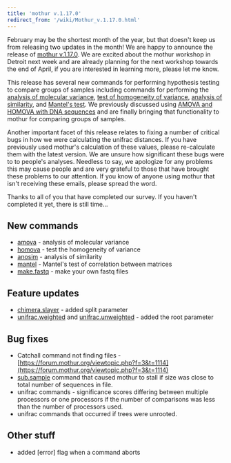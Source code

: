 ```yaml
---
title: 'mothur v.1.17.0'
redirect_from: '/wiki/Mothur_v.1.17.0.html'
---
```

February may be the shortest month of the year, but that doesn't keep
us from releasing two updates in the month! We are happy to announce the
release of [mothur v.1.17.0](/wiki/mothur_v.1.17.0). We are excited
about the mothur workshop in Detroit next week and are already planning
for the next workshop towards the end of April, if you are interested in
learning more, please let me know.

This release has several new commands for performing hypothesis testing
to compare groups of samples including commands for performing the [
analysis of molecular variance](/wiki/amova), [ test of homogeneity
of variance](/wiki/homova), [ analysis of
similarity](/wiki/anosim), and [ Mantel's
test](/wiki/mantel). We previously discussed using [AMOVA and
HOMOVA with DNA sequences](https://www.ncbi.nlm.nih.gov/pubmed/18239608)
and are finally bringing that functionality to mothur for comparing
groups of samples.

Another important facet of this release relates to fixing a number of
critical bugs in how we were calculating the unifrac distances. If you
have previously used mothur's calculation of these values, please
re-calculate them with the latest version. We are unsure how significant
these bugs were to to people's analyses. Needless to say, we apologize
for any problems this may cause people and are very grateful to those
that have brought these problems to our attention. If you know of anyone
using mothur that isn't receiving these emails, please spread the word.

Thanks to all of you that have completed our survey. If you haven't
completed it yet, there is still time\...

## New commands

-   [amova](/wiki/amova) - analysis of molecular variance
-   [homova](/wiki/homova) - test the homogeneity of variance
-   [anosim](/wiki/anosim) - analysis of similarity
-   [mantel](/wiki/mantel) - Mantel's test of correlation between
    matrices
-   [make.fastq](/wiki/make.fastq) - make your own fastq files

## Feature updates

-   [chimera.slayer](/wiki/chimera.slayer) - added split parameter
-   [unifrac.weighted](/wiki/unifrac.weighted) and
    [unifrac.unweighted](/wiki/unifrac.unweighted) - added the root
    parameter

## Bug fixes

-   Catchall command not finding files -
    [https://forum.mothur.org/viewtopic.php?f=3&t=1114](https://forum.mothur.org/viewtopic.php?f=3&t=1114)
-   [sub.sample](/wiki/sub.sample) command that caused mothur to
    stall if size was close to total number of sequences in file.
-   unifrac commands - significance scores differing between multiple
    processors or one processors if the number of comparisons was less
    than the number of processors used.
-   unifrac commands that occurred if trees were unrooted.

## Other stuff

-   added \[error\] flag when a command aborts
